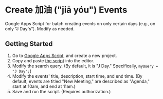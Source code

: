 # Create 加油 ("jiā yóu") Events

Google Apps Script for batch creating events on only certain days (e.g., on only "J Day's"). Modify as needed.

## Getting Started

1. Go to [Google Apps Script](https://script.google.com/), and create a new project.
2. Copy and paste [the script](./Code.gs) into the editor.
3. Modify the search query. (By default, it is "J Day." Specifically, `myQuery = "J Day";`)
4. Modify the events' title, description, start time, and end time. (By default, events are titled "New Meeting," are described as "Agenda," start at 10am, and end at 11am.)
5. Save and run the script. (Requires authorization.)